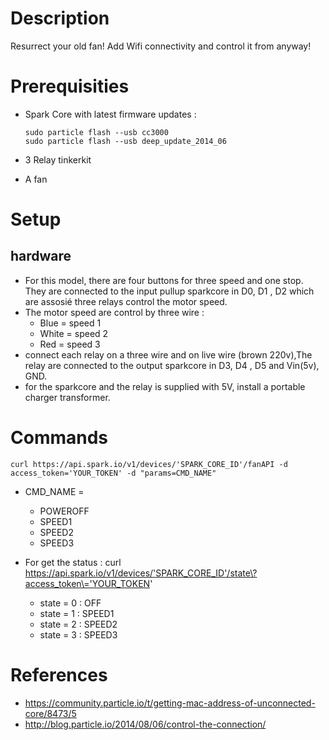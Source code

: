 # Description
Resurrect your old fan! Add Wifi connectivity and control it from anyway! 

# Prerequisities
 * Spark Core with latest firmware updates :
     
    ```
    sudo particle flash --usb cc3000
    sudo particle flash --usb deep_update_2014_06
    ``` 
 * 3 Relay tinkerkit
 * A fan

# Setup
## hardware 
* For this model, there are four buttons for three speed and one stop. They are connected to the input pullup sparkcore in D0, D1 , D2 which are assosié three relays control the motor speed.
* The motor speed are control by three wire :
  * Blue = speed 1
  * White = speed 2
  * Red = speed 3
* connect each relay on a three wire and on live wire (brown 220v),The relay are connected to the output sparkcore in D3, D4 , D5 and Vin(5v), GND.
* for the sparkcore and the relay is supplied with 5V, install a portable charger transformer.

# Commands
    curl https://api.spark.io/v1/devices/'SPARK_CORE_ID'/fanAPI -d access_token='YOUR_TOKEN' -d "params=CMD_NAME"
 
 * CMD_NAME =
   * POWEROFF
   * SPEED1
   * SPEED2
   * SPEED3

 * For get the status :
    curl https://api.spark.io/v1/devices/'SPARK_CORE_ID'/state\?access_token\='YOUR_TOKEN'
   * state = 0 : OFF
   * state = 1 : SPEED1
   * state = 2 : SPEED2
   * state = 3 : SPEED3

     
# References
 * https://community.particle.io/t/getting-mac-address-of-unconnected-core/8473/5
 * http://blog.particle.io/2014/08/06/control-the-connection/
